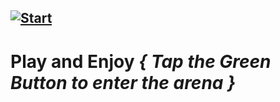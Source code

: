 [![Start](https://img.icons8.com/?size=100&id=uooD0BINPxNE&format=png&color=000000)](https://infenoid.github.io/2048/main.html)
--------------------------------------------------------------------
# **Play and Enjoy** ***{ Tap the Green Button to enter the arena }***
